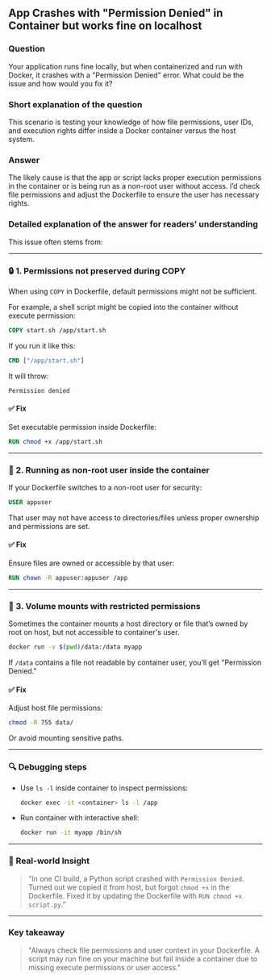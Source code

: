 ## App Crashes with "Permission Denied" in Container but works fine on localhost

### Question  
Your application runs fine locally, but when containerized and run with Docker, it crashes with a "Permission Denied" error. What could be the issue and how would you fix it?

### Short explanation of the question  
This scenario is testing your knowledge of how file permissions, user IDs, and execution rights differ inside a Docker container versus the host system.

### Answer  
The likely cause is that the app or script lacks proper execution permissions in the container or is being run as a non-root user without access. I’d check file permissions and adjust the Dockerfile to ensure the user has necessary rights.

### Detailed explanation of the answer for readers’ understanding

This issue often stems from:

---

### 🔒 1. **Permissions not preserved during COPY**

When using `COPY` in Dockerfile, default permissions might not be sufficient.

For example, a shell script might be copied into the container without execute permission:

```Dockerfile
COPY start.sh /app/start.sh
```

If you run it like this:

```Dockerfile
CMD ["/app/start.sh"]
```

It will throw:

```
Permission denied
```

#### ✅ Fix

Set executable permission inside Dockerfile:

```Dockerfile
RUN chmod +x /app/start.sh
```

---

### 👤 2. **Running as non-root user inside the container**

If your Dockerfile switches to a non-root user for security:

```Dockerfile
USER appuser
```

That user may not have access to directories/files unless proper ownership and permissions are set.

#### ✅ Fix

Ensure files are owned or accessible by that user:

```Dockerfile
RUN chown -R appuser:appuser /app
```

---

### 🧪 3. **Volume mounts with restricted permissions**

Sometimes the container mounts a host directory or file that’s owned by root on host, but not accessible to container's user.

```bash
docker run -v $(pwd)/data:/data myapp
```

If `/data` contains a file not readable by container user, you’ll get "Permission Denied."

#### ✅ Fix

Adjust host file permissions:

```bash
chmod -R 755 data/
```

Or avoid mounting sensitive paths.

---

### 🔍 Debugging steps

- Use `ls -l` inside container to inspect permissions:
  ```bash
  docker exec -it <container> ls -l /app
  ```

- Run container with interactive shell:
  ```bash
  docker run -it myapp /bin/sh
  ```

---

### 🧠 Real-world Insight

> “In one CI build, a Python script crashed with `Permission Denied`. Turned out we copied it from host, but forgot `chmod +x` in the Dockerfile. Fixed it by updating the Dockerfile with `RUN chmod +x script.py`.”

---

### Key takeaway

> "Always check file permissions and user context in your Dockerfile. A script may run fine on your machine but fail inside a container due to missing execute permissions or user access."

